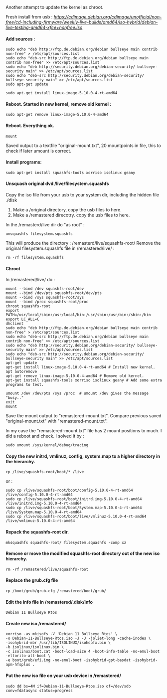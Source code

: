 Another attempt to update the kernel as chroot.

Fresh install from usb :
*https://cdimage.debian.org/cdimage/unofficial/non-free/cd-including-firmware/weekly-live-builds/amd64/iso-hybrid/debian-live-testing-amd64-xfce+nonfree.iso*

#### Add sources :

	sudo echo "deb http://ftp.de.debian.org/debian bullseye main contrib non-free" > /etc/apt/sources.list 
	sudo echo "deb-src http://ftp.de.debian.org/debian bullseye main contrib non-free" >> /etc/apt/sources.list
	sudo echo "deb http://security.debian.org/debian-security/ bullseye-security main" >> /etc/apt/sources.list
	sudo echo "deb-src http://security.debian.org/debian-security/ bullseye-security main" >> /etc/apt/sources.list
	sudo apt-get update 

	sudo apt-get install linux-image-5.10.0-4-rt-amd64

#### Reboot. Started in new kernel, remove old kernel :

	sudo apt-get remove linux-image-5.10.0-4-amd64

#### Reboot. Everything ok.

	mount

Saved output to a textfile "original-mount.txt", 20 mountpoints in file, this to check if later umount is correct.

#### Install programs:

	sudo apt-get install squashfs-tools xorriso isolinux geany

#### Unsquash original dvd /live/filesystem.squashfs

Copy the iso file from your usb to your system dir, including the hidden file ./disk

1. Make a /original directory, copy the usb files to here.
2. Make a /remastered direcotry. copy the usb files to here.

In the /remasterd/live dir do "as root" :  
  
    unsquashfs filesystem.squashfs

This will produce the directory : /remasterd/live/squashfs-root/ 
Remove the original filesystem.squashfs file in /remastered/live/ :

    rm -rf filesystem.squashfs

#### Chroot

In /remastered/live/ do :

    mount --bind /dev squashfs-root/dev
    mount --bind /dev/pts squashfs-root/dev/pts
    mount --bind /sys squashfs-root/sys
    mount --bind /proc squashfs-root/proc
    chroot squashfs-root
    export PATH=/usr/local/sbin:/usr/local/bin:/usr/sbin:/usr/bin:/sbin:/bin
    export LC_ALL=C
    dhclient
    sudo echo "deb http://ftp.de.debian.org/debian bullseye main contrib non-free" > /etc/apt/sources.list 
    sudo echo "deb-src http://ftp.de.debian.org/debian bullseye main contrib non-free" >> /etc/apt/sources.list
    sudo echo "deb http://security.debian.org/debian-security/ bullseye-security main" >> /etc/apt/sources.list
    sudo echo "deb-src http://security.debian.org/debian-security/ bullseye-security main" >> /etc/apt/sources.list
    apt-get update
    apt-get install linux-image-5.10.0-4-rt-amd64 # Install new kernel.
    apt autoremove
    apt-get remove linux-image-5.10.0-4-amd64 # Remove old kernel.
    apt-get install squashfs-tools xorriso isolinux geany # Add some extra programs to test.

    umount /dev /dev/pts /sys /proc  # umount /dev gives the message "busy.." 
    exit
    mount
  
Save the mount output to "remastered-mount.txt".
Compare previous saved "original-mount.txt" with "remastered-mount.txt".
 
In my case the "remastered-mount.txt" file has 2 mount positions to much. I did a reboot and check.
I solved it by :

    sudo umount /sys/kernel/debug/tracing

#### Copy the new initrd, vmlinuz, config, system.map to a higher directory in the hierarchy.

    cp /live/squashfs-root/boot/* /live
    
or :    

    sudo cp /live/squashfs-root/boot/config-5.10.0-4-rt-amd64 /live/config-5.10.0-4-rt-amd64 
    sudo cp /live/squashfs-root/boot/initrd.img-5.10.0-4-rt-amd64 /live/initrd.img-5.10.0-4-rt-amd64
    sudo cp /live/squashfs-root/boot/System.map-5.10.0-4-rt-amd64 /live/System.map-5.10.0-4-rt-amd64
    sudo cp /live/squashfs-root/boot/live/vmlinuz-5.10.0-4-rt-amd64 /live/vmlinuz-5.10.0-4-rt-amd64

#### Repack the squashfs-root dir.
	
    mksquashfs squashfs-root/ filesystem.squashfs -comp xz

#### Remove or move the modified squashfs-root directory out of the new iso hierarchy.

    rm -rf /remastered/live/squashfs-root

#### Replace the grub.cfg file

    cp /boot/grub/grub.cfg /remastered/boot/grub/

#### Edit the info file in /remastered/.disk/info

    Debian 11 Bullseye Rtos

#### Create new iso /remastered/

    xorriso -as mkisofs -V 'Debian 11 Bullseye Rtos' \
    -o Debian-11-Bullseye-Rtos.iso -J -J -joliet-long -cache-inodes \
    -isohybrid-mbr /usr/lib/ISOLINUX/isohdpfx.bin \
    -b isolinux/isolinux.bin \
    -c isolinux/boot.cat -boot-load-size 4 -boot-info-table -no-emul-boot -eltorito-alt-boot \
    -e boot/grub/efi.img -no-emul-boot -isohybrid-gpt-basdat -isohybrid-apm-hfsplus .

#### Put the new iso file on your usb device in /remastered/

    sudo dd bs=4M if=Debian-11-Bullseye-Rtos.iso of=/dev/sdb conv=fdatasync status=progress










